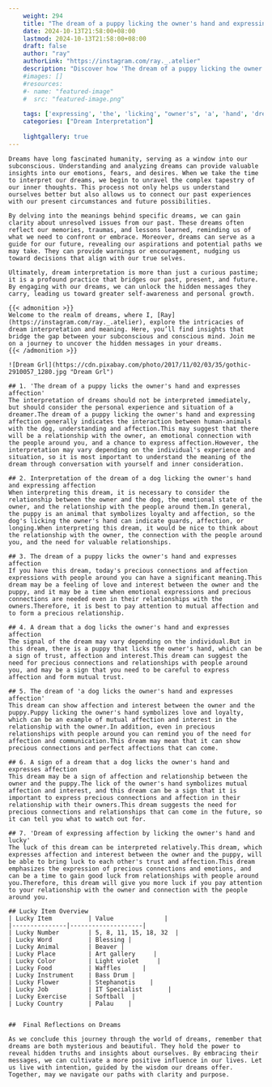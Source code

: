 ```yaml
---
    weight: 294
    title: "The dream of a puppy licking the owner's hand and expressing affection"  # Assuming 'title' column exists
    date: 2024-10-13T21:58:00+08:00
    lastmod: 2024-10-13T21:58:00+08:00
    draft: false
    author: "ray"
    authorLink: "https://instagram.com/ray._.atelier"
    description: "Discover how 'The dream of a puppy licking the owner's hand and expressing affection' can interpret your future and uncover its significant meanings in your life."
    #images: []
    #resources:
    #- name: "featured-image"
    #  src: "featured-image.png"
    
    tags: ['expressing', 'the', 'licking', "owner's", 'a', 'hand', 'dream', 'The', 'and', 'of', 'affection', 'puppy']
    categories: ["Dream Interpretation"]
    
    lightgallery: true
---
```

    
    Dreams have long fascinated humanity, serving as a window into our subconscious. Understanding and analyzing dreams can provide valuable insights into our emotions, fears, and desires. When we take the time to interpret our dreams, we begin to unravel the complex tapestry of our inner thoughts. This process not only helps us understand ourselves better but also allows us to connect our past experiences with our present circumstances and future possibilities.
    
    By delving into the meanings behind specific dreams, we can gain clarity about unresolved issues from our past. These dreams often reflect our memories, traumas, and lessons learned, reminding us of what we need to confront or embrace. Moreover, dreams can serve as a guide for our future, revealing our aspirations and potential paths we may take. They can provide warnings or encouragement, nudging us toward decisions that align with our true selves.
    
    Ultimately, dream interpretation is more than just a curious pastime; it is a profound practice that bridges our past, present, and future. By engaging with our dreams, we can unlock the hidden messages they carry, leading us toward greater self-awareness and personal growth.
    
    {{< admonition >}}
    Welcome to the realm of dreams, where I, [Ray](https://instagram.com/ray._.atelier), explore the intricacies of dream interpretation and meaning. Here, you’ll find insights that bridge the gap between your subconscious and conscious mind. Join me on a journey to uncover the hidden messages in your dreams.
    {{< /admonition >}}
    
    ![Dream Grl](https://cdn.pixabay.com/photo/2017/11/02/03/35/gothic-2910057_1280.jpg "Dream Grl")
    
    ## 1. 'The dream of a puppy licks the owner's hand and expresses affection'
    The interpretation of dreams should not be interpreted immediately, but should consider the personal experience and situation of a dreamer.The dream of a puppy licking the owner's hand and expressing affection generally indicates the interaction between human-animals with the dog, understanding and affection.This may suggest that there will be a relationship with the owner, an emotional connection with the people around you, and a chance to express affection.However, the interpretation may vary depending on the individual's experience and situation, so it is most important to understand the meaning of the dream through conversation with yourself and inner consideration.
    
    ## 2. Interpretation of the dream of a dog licking the owner's hand and expressing affection
    When interpreting this dream, it is necessary to consider the relationship between the owner and the dog, the emotional state of the owner, and the relationship with the people around them.In general, the puppy is an animal that symbolizes loyalty and affection, so the dog's licking the owner's hand can indicate guards, affection, or longing.When interpreting this dream, it would be nice to think about the relationship with the owner, the connection with the people around you, and the need for valuable relationships.
    
    ## 3. The dream of a puppy licks the owner's hand and expresses affection
    If you have this dream, today's precious connections and affection expressions with people around you can have a significant meaning.This dream may be a feeling of love and interest between the owner and the puppy, and it may be a time when emotional expressions and precious connections are needed even in their relationships with the owners.Therefore, it is best to pay attention to mutual affection and to form a precious relationship.
    
    ## 4. A dream that a dog licks the owner's hand and expresses affection
    The signal of the dream may vary depending on the individual.But in this dream, there is a puppy that licks the owner's hand, which can be a sign of trust, affection and interest.This dream can suggest the need for precious connections and relationships with people around you, and may be a sign that you need to be careful to express affection and form mutual trust.
    
    ## 5. The dream of 'a dog licks the owner's hand and expresses affection'
    This dream can show affection and interest between the owner and the puppy.Puppy licking the owner's hand symbolizes love and loyalty, which can be an example of mutual affection and interest in the relationship with the owner.In addition, even in precious relationships with people around you can remind you of the need for affection and communication.This dream may mean that it can show precious connections and perfect affections that can come.
    
    ## 6. A sign of a dream that a dog licks the owner's hand and expresses affection
    This dream may be a sign of affection and relationship between the owner and the puppy.The lick of the owner's hand symbolizes mutual affection and interest, and this dream can be a sign that it is important to express precious connections and affection in their relationship with their owners.This dream suggests the need for precious connections and relationships that can come in the future, so it can tell you what to watch out for.
    
    ## 7. 'Dream of expressing affection by licking the owner's hand and lucky'
    The luck of this dream can be interpreted relatively.This dream, which expresses affection and interest between the owner and the puppy, will be able to bring luck to each other's trust and affection.This dream emphasizes the expression of precious connections and emotions, and can be a time to gain good luck from relationships with people around you.Therefore, this dream will give you more luck if you pay attention to your relationship with the owner and connection with the people around you.
    
    ## Lucky Item Overview
    | Lucky Item          | Value              |
    |---------------|--------------------|
    | Lucky Number        | 5, 8, 11, 15, 18, 32  |
    | Lucky Word          | Blessing |
    | Lucky Animal        | Beaver |
    | Lucky Place         | Art gallery     |
    | Lucky Color         | Light violet     |
    | Lucky Food          | Waffles      |
    | Lucky Instrument    | Bass Drum |
    | Lucky Flower        | Stephanotis    |
    | Lucky Job           | IT Specialist       |
    | Lucky Exercise      | Softball  |
    | Lucky Country       | Palau    |
    
    
    ##  Final Reflections on Dreams
    
    As we conclude this journey through the world of dreams, remember that dreams are both mysterious and beautiful. They hold the power to reveal hidden truths and insights about ourselves. By embracing their messages, we can cultivate a more positive influence in our lives. Let us live with intention, guided by the wisdom our dreams offer. Together, may we navigate our paths with clarity and purpose.
    